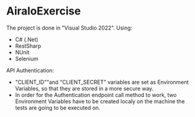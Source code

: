 # AiraloExercise

The project is done in "Visual Studio 2022".
Using:
 - C# (.Net)
 - RestSharp
 - NUnit
 - Selenium

API Authentication:
 - "CLIENT_ID""and "CLIENT_SECRET" variables are set as Environment Variables, so that they are stored in a more secure way.
 - In order for the Authentication endpoint call method to work, two Environment Variables have to be created 
   localy on the machine the tests are going to be executed on.